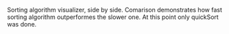 Sorting algorithm visualizer, side by side. Comarison demonstrates how fast sorting algorithm outperformes the slower one.
At this point only quickSort was done.
